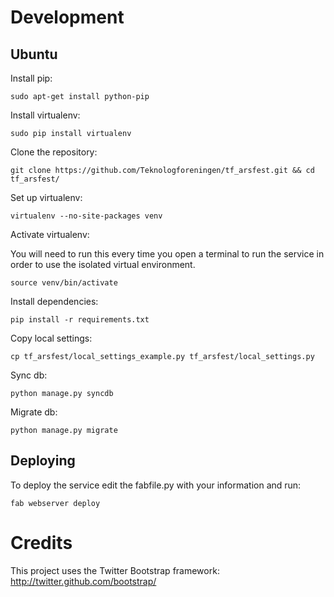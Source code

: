 Development
==========

Ubuntu
-------

Install pip:
```
sudo apt-get install python-pip
```

Install virtualenv:
```
sudo pip install virtualenv
```

Clone the repository:
```
git clone https://github.com/Teknologforeningen/tf_arsfest.git && cd tf_arsfest/
```

Set up virtualenv:
```
virtualenv --no-site-packages venv
```

Activate virtualenv:

You will need to run this every time you open a terminal to run the service in order to use the isolated virtual environment.

```
source venv/bin/activate
```

Install dependencies:
```
pip install -r requirements.txt
```

Copy local settings:
```
cp tf_arsfest/local_settings_example.py tf_arsfest/local_settings.py
```

Sync db:
```
python manage.py syncdb
```

Migrate db:
```
python manage.py migrate
```

Deploying
----------

To deploy the service edit the fabfile.py with your information and run:
```
fab webserver deploy
```

Credits
=========
This project uses the Twitter Bootstrap framework:
http://twitter.github.com/bootstrap/
